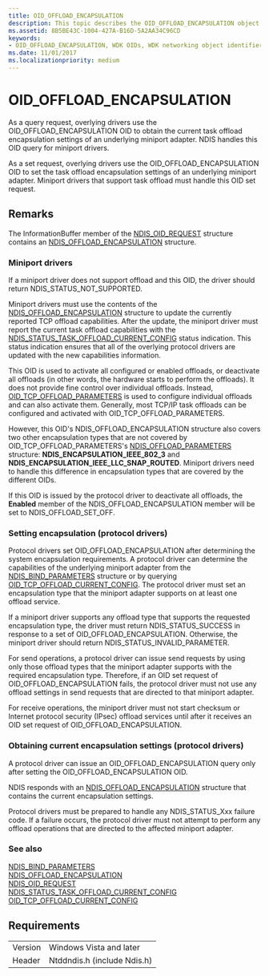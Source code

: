 ```yaml
---
title: OID_OFFLOAD_ENCAPSULATION
description: This topic describes the OID_OFFLOAD_ENCAPSULATION object identifier (OID). 
ms.assetid: 8B5BE43C-1004-427A-B16D-5A2AA34C96CD
keywords:
- OID_OFFLOAD_ENCAPSULATION, WDK OIDs, WDK networking object identifiers, WDK networking OIDs
ms.date: 11/01/2017
ms.localizationpriority: medium
---
```


# OID_OFFLOAD_ENCAPSULATION

As a query request, overlying drivers use the OID_OFFLOAD_ENCAPSULATION OID to obtain the current task offload encapsulation settings of an underlying miniport adapter. NDIS handles this OID query for miniport drivers.

As a set request, overlying drivers use the OID_OFFLOAD_ENCAPSULATION OID to set the task offload encapsulation settings of an underlying miniport adapter. Miniport drivers that support task offload must handle this OID set request.

## Remarks

The InformationBuffer member of the [NDIS_OID_REQUEST](https://msdn.microsoft.com/library/windows/hardware/ff566710) structure contains an [NDIS_OFFLOAD_ENCAPSULATION](https://msdn.microsoft.com/library/windows/hardware/ff566702) structure.

### Miniport drivers

If a miniport driver does not support offload and this OID, the driver should return NDIS_STATUS_NOT_SUPPORTED.

Miniport drivers must use the contents of the [NDIS_OFFLOAD_ENCAPSULATION](https://msdn.microsoft.com/library/windows/hardware/ff566702) structure to update the currently reported TCP offload capabilities. After the update, the miniport driver must report the current task offload capabilities with the [NDIS_STATUS_TASK_OFFLOAD_CURRENT_CONFIG](ndis-status-task-offload-current-config.md) status indication. This status indication ensures that all of the overlying protocol drivers are updated with the new capabilities information.

This OID is used to activate all configured or enabled offloads, or deactivate all offloads (in other words, the hardware starts to perform the offloads). It does not provide fine control over individual offloads. Instead, [OID_TCP_OFFLOAD_PARAMETERS](oid-tcp-offload-parameters.md) is used to configure individual offloads and can also activate them. Generally, most TCP/IP task offloads can be configured and activated with OID_TCP_OFFLOAD_PARAMETERS.

However, this OID's NDIS_OFFLOAD_ENCAPSULATION structure also covers two other encapsulation types that are not covered by OID_TCP_OFFLOAD_PARAMETERS's [NDIS_OFFLOAD_PARAMETERS](https://msdn.microsoft.com/library/windows/hardware/ff566706) structure: **NDIS_ENCAPSULATION_IEEE_802_3** and **NDIS_ENCAPSULATION_IEEE_LLC_SNAP_ROUTED**. Miniport drivers need to handle this difference in encapsulation types that are covered by the different OIDs.

If this OID is issued by the protocol driver to deactivate all offloads, the **Enabled** member of the NDIS_OFFLOAD_ENCAPSULATION member will be set to NDIS_OFFLOAD_SET_OFF.

### Setting encapsulation (protocol drivers)

Protocol drivers set OID_OFFLOAD_ENCAPSULATION after determining the system encapsulation requirements. A protocol driver can determine the capabilities of the underlying miniport adapter from the [NDIS_BIND_PARAMETERS](https://msdn.microsoft.com/library/windows/hardware/ff564832) structure or by querying [OID_TCP_OFFLOAD_CURRENT_CONFIG](oid-tcp-offload-current-config.md). The protocol driver must set an encapsulation type that the miniport adapter supports on at least one offload service.

If a miniport driver supports any offload type that supports the requested encapsulation type, the driver must return NDIS_STATUS_SUCCESS in response to a set of OID_OFFLOAD_ENCAPSULATION. Otherwise, the miniport driver should return NDIS_STATUS_INVALID_PARAMETER.

For send operations, a protocol driver can issue send requests by using only those offload types that the miniport adapter supports with the required encapsulation type. Therefore, if an OID set request of OID_OFFLOAD_ENCAPSULATION fails, the protocol driver must not use any offload settings in send requests that are directed to that miniport adapter.

For receive operations, the miniport driver must not start checksum or Internet protocol security (IPsec) offload services until after it receives an OID set request of OID_OFFLOAD_ENCAPSULATION.

### Obtaining current encapsulation settings (protocol drivers)

A protocol driver can issue an OID_OFFLOAD_ENCAPSULATION query only after setting the OID_OFFLOAD_ENCAPSULATION OID.

NDIS responds with an [NDIS_OFFLOAD_ENCAPSULATION](https://msdn.microsoft.com/library/windows/hardware/ff566702) structure that contains the current encapsulation settings.

Protocol drivers must be prepared to handle any NDIS_STATUS_Xxx failure code. If a failure occurs, the protocol driver must not attempt to perform any offload operations that are directed to the affected miniport adapter.

### See also

[NDIS_BIND_PARAMETERS](https://msdn.microsoft.com/library/windows/hardware/ff564832)  
[NDIS_OFFLOAD_ENCAPSULATION](https://msdn.microsoft.com/library/windows/hardware/ff566702)  
[NDIS_OID_REQUEST](https://msdn.microsoft.com/library/windows/hardware/ff566710)  
[NDIS_STATUS_TASK_OFFLOAD_CURRENT_CONFIG](ndis-status-task-offload-current-config.md)  
[OID_TCP_OFFLOAD_CURRENT_CONFIG](oid-tcp-offload-current-config.md)

## Requirements

| | |
| --- | --- |
| Version | Windows Vista and later |
| Header | Ntddndis.h (include Ndis.h) |

